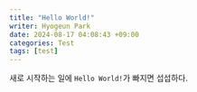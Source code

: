 ```yaml
---
title: "Hello World!"
writer: Hyogeun Park
date: 2024-08-17 04:08:43 +09:00
categories: Test
tags: [test]
---
```


새로 시작하는 일에 `Hello World!`가 빠지면 섭섭하다.

